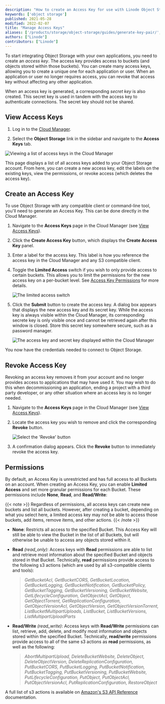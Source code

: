 ```yaml
---
description: "How to create an Access Key for use with Linode Object Storage."
keywords: ['object storage']
published: 2021-05-28
modified: 2022-02-07
title: "Manage Access Keys"
aliases: ['/products/storage/object-storage/guides/generate-key-pair/','/products/storage/object-storage/guides/generate-access-keys/']
authors: ["Linode"]
contributors: ["Linode"]
---
```


To start integrating Object Storage with your own applications, you need to create an *access key*. The access key provides access to buckets (and objects stored within those buckets). You can create many access keys, allowing you to create a unique one for each application or user. When an application or user no longer requires access, you can revoke that access key without affecting any other application.

When an access key is generated, a corresponding *secret key* is also created. This secret key is used in tandem with the access key to authenticate connections. The secret key should not be shared.

## View Access Keys

1.  Log in to the [Cloud Manager](https://cloud.linode.com).

1.  Select the **Object Storage** link in the sidebar and navigate to the **Access Keys** tab.

![Viewing a list of access keys in the Cloud Manager](access-keys-list.png)

This page displays a list of all access keys added to your Object Storage account. From here, you can create a new access key, edit the labels on the existing keys, view the permissions, or revoke access (which deletes the access key).

## Create an Access Key

To use Object Storage with any compatible client or command-line tool, you'll need to generate an Access Key. This can be done directly in the Cloud Manager.

1.  Navigate to the **Access Keys** page in the Cloud Manager (see [View Access Keys](#view-access-keys)).

1.  Click the **Create Access Key** button, which displays the **Create Access Key** panel.

1.  Enter a label for the access key. This label is how you reference the access key in the Cloud Manager and any S3 compatible client.

1.  Toggle the **Limited Access** switch if you wish to only provide access to certain buckets. This allows you to limit the permissions for the new access key on a per-bucket level. See [Access Key Permissions](#permissions) for more details.

    ![The limited access switch](access-keys-limited-access-switch.png)

1.  Click the **Submit** button to create the access key. A dialog box appears that displays the new access key and its secret key. While the access key is always visible within the Cloud Manager, its corresponding secrete key is only visible once and cannot be retrieved again after this window is closed. Store this secret key somewhere secure, such as a password manager.

    ![The access key and secret key displayed within the Cloud Manager](access-keys-display-after-creation.png)

You now have the credentials needed to connect to Object Storage.

## Revoke Access Key

Revoking an access key removes it from your account and no longer provides access to applications that may have used it. You may wish to do this when decommissioning an application, ending a project with a third party developer, or any other situation where an access key is no longer needed.

1.  Navigate to the **Access Keys** page in the Cloud Manager (see [View Access Keys](#view-access-keys)).

1.  Locate the access key you wish to remove and click the corresponding **Revoke** button.

    ![Select the 'Revoke' button](access-keys-revoke.png )


1. A confirmation dialog appears. Click the **Revoke** button to immediately revoke the access key.

## Permissions

By default, an Access Key is unrestricted and has full access to all Buckets on an account. When creating an Access Key, you can enable **Limited Access** and set more granular permissions for each Bucket. These permissions include **None**, **Read**, and **Read/Write**:

{{< note >}}
Regardless of permissions, all access keys can create new buckets and list all buckets. However, after creating a bucket, depending on what you select here, a limited access key may not be able to access those buckets, add items, remove items, and other actions.
{{< /note >}}

- **None**: Restricts all access to the specified Bucket. This Access Key will still be able to view the Bucket in the list of all Buckets, but will otherwise be unable to access any objects stored within it.

- **Read** *(read_only)*: Access keys with **Read** permissions are able to list and retrieve most information about the specified Bucket and objects stored in that Bucket. Technically, **read** permissions provide access to the following s3 actions (which are used by all s3-compatible clients and tools):

    > *GetBucketAcl, GetBucketCORS, GetBucketLocation, GetBucketLogging, GetBucketNotification, GetBucketPolicy, GetBucketTagging, GetBucketVersioning, GetBucketWebsite, GetLifecycleConfiguration, GetObjectAcl, GetObject, GetObjectTorrent, GetReplicationConfiguration, GetObjectVersionAcl, GetObjectVersion, GetObjectVersionTorrent, ListBucketMultipartUploads, ListBucket, ListBucketVersions, ListMultipartUploadParts*

- **Read/Write** *(read_write)*: Access keys with **Read/Write** permissions can list, retrieve, add, delete, and modify most information and objects stored within the specified Bucket. Technically, **read/write** permissions provide access to all of the same s3 actions as **read** permissions, as well as the following:

    > *AbortMultipartUpload, DeleteBucketWebsite, DeleteObject, DeleteObjectVersion, DeleteReplicationConfiguration, PutBucketCORS, PutBucketLogging, PutBucketNotification, PutBucketTagging, PutBucketVersioning, PutBucketWebsite, PutLifecycleConfiguration, PutObject, PutObjectAcl, PutObjectVersionAcl, PutReplicationConfiguration, RestoreObject*

A full list of s3 actions is available on [Amazon's S3 API Reference](https://docs.aws.amazon.com/AmazonS3/latest/API/API_Operations_Amazon_Simple_Storage_Service.html) documentation.
